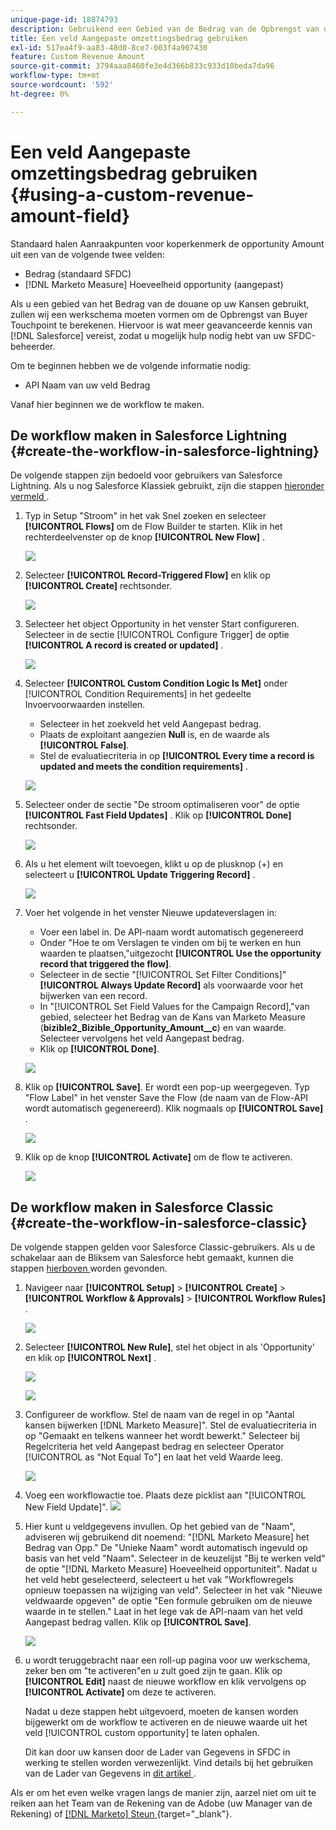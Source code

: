 ```yaml
---
unique-page-id: 18874793
description: Gebruikend een Gebied van de Bedrag van de Opbrengst van de Douane -  [!DNL Marketo Measure]
title: Een veld Aangepaste omzettingsbedrag gebruiken
exl-id: 517ea4f9-aa83-48d0-8ce7-003f4a907430
feature: Custom Revenue Amount
source-git-commit: 3794aaa8460fe3e4d366b833c933d10beda7da96
workflow-type: tm+mt
source-wordcount: '592'
ht-degree: 0%

---
```


# Een veld Aangepaste omzettingsbedrag gebruiken {#using-a-custom-revenue-amount-field}

Standaard halen Aanraakpunten voor koperkenmerk de opportunity Amount uit een van de volgende twee velden:

* Bedrag (standaard SFDC)
* [!DNL Marketo Measure] Hoeveelheid opportunity (aangepast)

Als u een gebied van het Bedrag van de douane op uw Kansen gebruikt, zullen wij een werkschema moeten vormen om de Opbrengst van Buyer Touchpoint te berekenen. Hiervoor is wat meer geavanceerde kennis van [!DNL Salesforce] vereist, zodat u mogelijk hulp nodig hebt van uw SFDC-beheerder.

Om te beginnen hebben we de volgende informatie nodig:

* API Naam van uw veld Bedrag

Vanaf hier beginnen we de workflow te maken.

## De workflow maken in Salesforce Lightning {#create-the-workflow-in-salesforce-lightning}

De volgende stappen zijn bedoeld voor gebruikers van Salesforce Lightning. Als u nog Salesforce Klassiek gebruikt, zijn die stappen [ hieronder vermeld ](#create-the-workflow-in-salesforce-classic).

1. Typ in Setup &quot;Stroom&quot; in het vak Snel zoeken en selecteer **[!UICONTROL Flows]** om de Flow Builder te starten. Klik in het rechterdeelvenster op de knop **[!UICONTROL New Flow]** .

   ![](assets/using-a-custom-revenue-amount-field-1.png)

1. Selecteer **[!UICONTROL Record-Triggered Flow]** en klik op **[!UICONTROL Create]** rechtsonder.

   ![](assets/using-a-custom-revenue-amount-field-2.png)

1. Selecteer het object Opportunity in het venster Start configureren. Selecteer in de sectie [!UICONTROL Configure Trigger] de optie **[!UICONTROL A record is created or updated]** .

   ![](assets/using-a-custom-revenue-amount-field-3.png)

1. Selecteer **[!UICONTROL Custom Condition Logic Is Met]** onder [!UICONTROL Condition Requirements] in het gedeelte Invoervoorwaarden instellen.
   * Selecteer in het zoekveld het veld Aangepast bedrag.
   * Plaats de exploitant aangezien **Null** is, en de waarde als **[!UICONTROL False]**.
   * Stel de evaluatiecriteria in op **[!UICONTROL Every time a record is updated and meets the condition requirements]** .

   ![](assets/using-a-custom-revenue-amount-field-4.png)

1. Selecteer onder de sectie &quot;De stroom optimaliseren voor&quot; de optie **[!UICONTROL Fast Field Updates]** . Klik op **[!UICONTROL Done]** rechtsonder.

   ![](assets/using-a-custom-revenue-amount-field-5.png)

1. Als u het element wilt toevoegen, klikt u op de plusknop (+) en selecteert u **[!UICONTROL Update Triggering Record]** .

   ![](assets/using-a-custom-revenue-amount-field-6.png)

1. Voer het volgende in het venster Nieuwe updateverslagen in:

   * Voer een label in. De API-naam wordt automatisch gegenereerd
   * Onder &quot;Hoe te om Verslagen te vinden om bij te werken en hun waarden te plaatsen,&quot;uitgezocht **[!UICONTROL Use the opportunity record that triggered the flow]**.
   * Selecteer in de sectie &quot;[!UICONTROL Set Filter Conditions]&quot; **[!UICONTROL Always Update Record]** als voorwaarde voor het bijwerken van een record.
   * In &quot;[!UICONTROL Set Field Values for the Campaign Record],&quot;van gebied, selecteer het Bedrag van de Kans van Marketo Measure (**bizible2_Bizible_Opportunity_Amount__c**) en van waarde. Selecteer vervolgens het veld Aangepast bedrag.
   * Klik op **[!UICONTROL Done]**.

   ![](assets/using-a-custom-revenue-amount-field-7.png)

1. Klik op **[!UICONTROL Save]**. Er wordt een pop-up weergegeven. Typ &quot;Flow Label&quot; in het venster Save the Flow (de naam van de Flow-API wordt automatisch gegenereerd). Klik nogmaals op **[!UICONTROL Save]** .

   ![](assets/using-a-custom-revenue-amount-field-8.png)

1. Klik op de knop **[!UICONTROL Activate]** om de flow te activeren.

   ![](assets/using-a-custom-revenue-amount-field-9.png)

## De workflow maken in Salesforce Classic {#create-the-workflow-in-salesforce-classic}

De volgende stappen gelden voor Salesforce Classic-gebruikers. Als u de schakelaar aan de Bliksem van Salesforce hebt gemaakt, kunnen die stappen [ hierboven ](#create-the-workflow-in-salesforce-lightning) worden gevonden.

1. Navigeer naar **[!UICONTROL Setup]** > **[!UICONTROL Create]** > **[!UICONTROL Workflow & Approvals]** > **[!UICONTROL Workflow Rules]** .

   ![](assets/using-a-custom-revenue-amount-field-10.png)

1. Selecteer **[!UICONTROL New Rule]**, stel het object in als &#39;Opportunity&#39; en klik op **[!UICONTROL Next]** .

   ![](assets/using-a-custom-revenue-amount-field-11.png)

   ![](assets/using-a-custom-revenue-amount-field-12.png)

1. Configureer de workflow. Stel de naam van de regel in op &quot;Aantal kansen bijwerken [!DNL Marketo Measure]&quot;. Stel de evaluatiecriteria in op &quot;Gemaakt en telkens wanneer het wordt bewerkt.&quot; Selecteer bij Regelcriteria het veld Aangepast bedrag en selecteer Operator [!UICONTROL as "Not Equal To"] en laat het veld Waarde leeg.

   ![](assets/using-a-custom-revenue-amount-field-13.png)

1. Voeg een workflowactie toe. Plaats deze picklist aan &quot;[!UICONTROL New Field Update]&quot;.
   ![](assets/using-a-custom-revenue-amount-field-14.png)

1. Hier kunt u veldgegevens invullen. Op het gebied van de &quot;Naam&quot;, adviseren wij gebruikend dit noemend: &quot;[!DNL Marketo Measure] het Bedrag van Opp.&quot; De &quot;Unieke Naam&quot; wordt automatisch ingevuld op basis van het veld &quot;Naam&quot;. Selecteer in de keuzelijst &quot;Bij te werken veld&quot; de optie &quot;[!DNL Marketo Measure] Hoeveelheid opportuniteit&quot;. Nadat u het veld hebt geselecteerd, selecteert u het vak &quot;Workflowregels opnieuw toepassen na wijziging van veld&quot;. Selecteer in het vak &quot;Nieuwe veldwaarde opgeven&quot; de optie &quot;Een formule gebruiken om de nieuwe waarde in te stellen.&quot; Laat in het lege vak de API-naam van het veld Aangepast bedrag vallen. Klik op **[!UICONTROL Save]**.

   ![](assets/using-a-custom-revenue-amount-field-15.png)

1. u wordt teruggebracht naar een roll-up pagina voor uw werkschema, zeker ben om &quot;te activeren&quot;en u zult goed zijn te gaan. Klik op **[!UICONTROL Edit]** naast de nieuwe workflow en klik vervolgens op **[!UICONTROL Activate]** om deze te activeren.

   Nadat u deze stappen hebt uitgevoerd, moeten de kansen worden bijgewerkt om de workflow te activeren en de nieuwe waarde uit het veld [!UICONTROL custom opportunity] te laten ophalen.

   Dit kan door uw kansen door de Lader van Gegevens in SFDC in werking te stellen worden verwezenlijkt. Vind details bij het gebruiken van de Lader van Gegevens in [ dit artikel ](/help/advanced-marketo-measure-features/custom-revenue-amount/using-data-loader-to-update-marketo-measure-custom-amount-field.md).

Als er om het even welke vragen langs de manier zijn, aarzel niet om uit te reiken aan het Team van de Rekening van de Adobe (uw Manager van de Rekening) of [[!DNL Marketo]  Steun ](https://nation.marketo.com/t5/support/ct-p/Support) {target="_blank"}.
